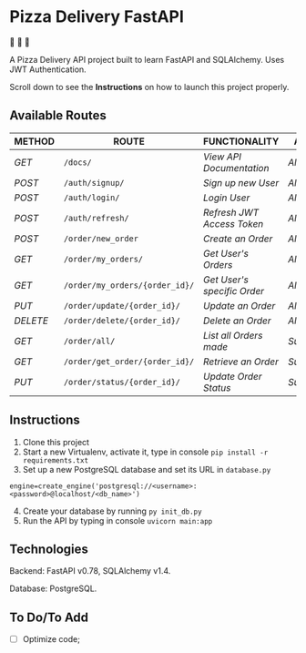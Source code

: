 # Pizza Delivery FastAPI

:pizza: :pizza: :pizza:

A Pizza Delivery API project built to learn FastAPI and SQLAlchemy. Uses JWT Authentication.

Scroll down to see the **Instructions** on how to launch this project properly. 

## Available Routes

| METHOD | ROUTE | FUNCTIONALITY |ACCESS|
| ------- | ----- | ------------- | ------------- |
| *GET* | ```/docs/``` | _View API Documentation_|_All Users_|
| *POST* | ```/auth/signup/``` | _Sign up new User_| _All Users_|
| *POST* | ```/auth/login/``` | _Login User_|_All Users_|
| *POST* | ```/auth/refresh/``` | _Refresh JWT Access Token_|_All Users_|
| *POST* | ```/order/new_order``` | _Create an Order_|_All Users_|
| *GET* | ```/order/my_orders/``` | _Get User's Orders_|_All Users_|
| *GET* | ```/order/my_orders/{order_id}/``` | _Get User's specific Order_|_All Users_|
| *PUT* | ```/order/update/{order_id}/``` | _Update an Order_|_All Users_|
| *DELETE* | ```/order/delete/{order_id}/``` | _Delete an Order_ |_All Users_|
| *GET* | ```/order/all/``` | _List all Orders made_|_Superusers_|
| *GET* | ```/order/get_order/{order_id}/``` | _Retrieve an Order_|_Superusers_|
| *PUT* | ```/order/status/{order_id}/``` | _Update Order Status_|_Superusers_|

## Instructions

1. Clone this project
2. Start a new Virtualenv, activate it, type in console `pip install -r requirements.txt`
3. Set up a new PostgreSQL database and set its URL in `database.py`
```
engine=create_engine('postgresql://<username>:<password>@localhost/<db_name>')
```
4. Create your database by running `py init_db.py`
5. Run the API by typing in console `uvicorn main:app`

## Technologies

Backend: FastAPI v0.78, SQLAlchemy v1.4. 

Database: PostgreSQL.

## To Do/To Add

- [ ] Optimize code; 
